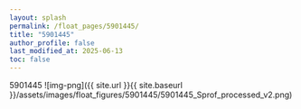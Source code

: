 ```yaml
---
layout: splash
permalink: /float_pages/5901445/
title: "5901445"
author_profile: false
last_modified_at: 2025-06-13
toc: false
---
```

 
5901445
![img-png]({{ site.url }}{{ site.baseurl }}/assets/images/float_figures/5901445/5901445_Sprof_processed_v2.png)